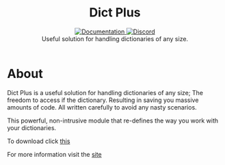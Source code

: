<h1 align="center">Dict Plus</h1>

<div align="center">
	<a href="https://coderrone.github.io/Dict-Plus/">
		<img src="https://img.shields.io/badge/docs-website-green.svg" alt="Documentation" />
	</a>
	<a href="https://discord.gg/9kMyrXH">
		<img src="https://img.shields.io/badge/discord-website-blue" alt="Discord" />
	</a>
</div>

<div align="center">
	Useful solution for handling dictionaries of any size.
</div>

<div>&nbsp;</div>

# About

Dict Plus is a useful solution for handling dictionaries of any size; The freedom to access if the dictionary.
Resulting in saving you massive amounts of code. All written carefully to avoid any nasty scenarios.

This powerful, non-intrusive module that re-defines the way you work with your dictionaries.

To download click [this](https://github.com/CoderrOne/Dict-Plus/releases/download/1.2/Dict.Plus.rbxm)

For more information visit the [site](https://coderrone.github.io/Dict-Plus/)
